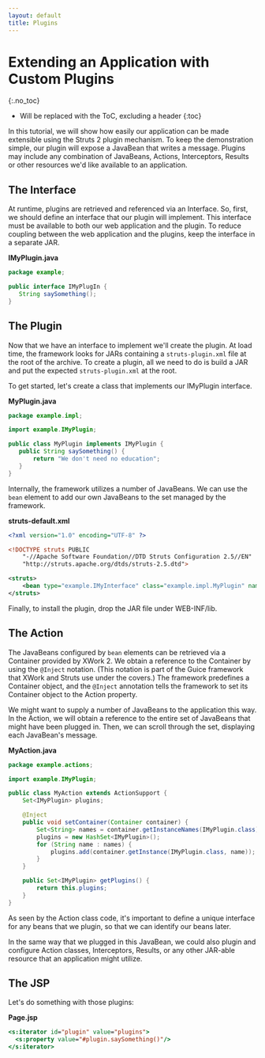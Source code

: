 ```yaml
---
layout: default
title: Plugins
---
```


# Extending an Application with Custom Plugins
{:.no_toc}

* Will be replaced with the ToC, excluding a header
{:toc}

In this tutorial, we will show how easily our application can be made extensible using the Struts 2 plugin mechanism. 
To keep the demonstration simple, our plugin will expose a JavaBean that writes a message. Plugins may include any 
combination of JavaBeans, Actions, Interceptors, Results or other resources we'd like available to an application. 

## The Interface

At runtime, plugins are retrieved and referenced via an Interface. So, first, we should define an interface that our 
plugin will implement. This interface must be available to both our web application and the plugin. To reduce coupling 
between the web application and the plugins, keep the interface in a separate JAR. 

**IMyPlugin.java**

```java
package example;

public interface IMyPlugIn {
   String saySomething();
}
```

## The Plugin

Now that we have an interface to implement we'll create the plugin. At load time, the framework looks for JARs 
containing a `struts-plugin.xml` file at the root of the archive. To create a plugin, all we need to do is build 
a JAR and put the expected `struts-plugin.xml` at the root. 

To get started, let's create a class that implements our IMyPlugin interface.

**MyPlugin.java**

```java
package example.impl;

import example.IMyPlugin; 

public class MyPlugin implements IMyPlugin {
   public String saySomething() {
       return "We don't need no education";
   }
}
```

Internally, the framework utilizes a number of JavaBeans. We can use the `bean` element to add our own JavaBeans 
to the set managed by the framework.

**struts-default.xml**

```xml
<?xml version="1.0" encoding="UTF-8" ?>

<!DOCTYPE struts PUBLIC
    "-//Apache Software Foundation//DTD Struts Configuration 2.5//EN"
    "http://struts.apache.org/dtds/struts-2.5.dtd">

<struts>
    <bean type="example.IMyInterface" class="example.impl.MyPlugin" name="myPlugin"/>
</struts>
```

Finally, to install the plugin, drop the JAR file under WEB-INF/lib.

## The Action

The JavaBeans configured by `bean` elements can be retrieved via a Container provided by XWork 2. We obtain 
a reference to the Container by using the `@Inject` notation. (This notation is part of the Guice framework that 
XWork and Struts use under the covers.) The framework predefines a Container object, and the `@Inject` annotation tells 
the framework to set its Container object to the Action property.

We might want to supply a number of JavaBeans to the application this way. In the Action, we will obtain a reference 
to the entire set of JavaBeans that might have been plugged in. Then, we can scroll through the set, displaying each 
JavaBean's message.

**MyAction.java**

```java
package example.actions;

import example.IMyPlugin;

public class MyAction extends ActionSupport {
    Set<IMyPlugin> plugins;

    @Inject
    public void setContainer(Container container) {
        Set<String> names = container.getInstanceNames(IMyPlugin.class);
        plugins = new HashSet<IMyPlugin>();
        for (String name : names) {
            plugins.add(container.getInstance(IMyPlugin.class, name));
        }
    }

    public Set<IMyPlugin> getPlugins() {
        return this.plugins;
    }
}
```

As seen by the Action class code, it's important to define a unique interface for any beans that we plugin, so that 
we can identify our beans later. 

In the same way that we plugged in this JavaBean, we could also plugin and configure Action classes, Interceptors, 
Results, or any other JAR-able resource that an application might utilize.

## The JSP

Let's do something with those plugins:

**Page.jsp**

```jsp
<s:iterator id="plugin" value="plugins">
  <s:property value="#plugin.saySomething()"/>
</s:iterator>
```
